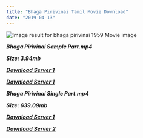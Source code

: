 ```yaml
---
title: "Bhaga Pirivinai Tamil Movie Download"
date: "2019-04-13"
---
```


![Image result for bhaga pirivinai 1959 Movie image](https://upload.wikimedia.org/wikipedia/en/thumb/4/49/Bhaaga_Pirivinai.jpg/220px-Bhaaga_Pirivinai.jpg)

**_Bhaga Pirivinai Sample Part.mp4_**

**_Size: 3.94mb_**

**_[Download Server 1](http://b5.wetransfer.vip/files/{fb880f6db0ad663db529f57694c28cccd461c3d4fc624305e324329e3cbfaaa8}20Actor{fb880f6db0ad663db529f57694c28cccd461c3d4fc624305e324329e3cbfaaa8}20Hits{fb880f6db0ad663db529f57694c28cccd461c3d4fc624305e324329e3cbfaaa8}20Collection/Sivaji{fb880f6db0ad663db529f57694c28cccd461c3d4fc624305e324329e3cbfaaa8}20Movies{fb880f6db0ad663db529f57694c28cccd461c3d4fc624305e324329e3cbfaaa8}20Collections/Bhaga{fb880f6db0ad663db529f57694c28cccd461c3d4fc624305e324329e3cbfaaa8}20Pirivinai{fb880f6db0ad663db529f57694c28cccd461c3d4fc624305e324329e3cbfaaa8}20(1959)/Bhaga{fb880f6db0ad663db529f57694c28cccd461c3d4fc624305e324329e3cbfaaa8}20Pirivinai{fb880f6db0ad663db529f57694c28cccd461c3d4fc624305e324329e3cbfaaa8}20{fb880f6db0ad663db529f57694c28cccd461c3d4fc624305e324329e3cbfaaa8}20Sample{fb880f6db0ad663db529f57694c28cccd461c3d4fc624305e324329e3cbfaaa8}20HD.mp4)_**

**_[Download Server 1](http://b5.wetransfer.vip/files/{fb880f6db0ad663db529f57694c28cccd461c3d4fc624305e324329e3cbfaaa8}20Actor{fb880f6db0ad663db529f57694c28cccd461c3d4fc624305e324329e3cbfaaa8}20Hits{fb880f6db0ad663db529f57694c28cccd461c3d4fc624305e324329e3cbfaaa8}20Collection/Sivaji{fb880f6db0ad663db529f57694c28cccd461c3d4fc624305e324329e3cbfaaa8}20Movies{fb880f6db0ad663db529f57694c28cccd461c3d4fc624305e324329e3cbfaaa8}20Collections/Bhaga{fb880f6db0ad663db529f57694c28cccd461c3d4fc624305e324329e3cbfaaa8}20Pirivinai{fb880f6db0ad663db529f57694c28cccd461c3d4fc624305e324329e3cbfaaa8}20(1959)/Bhaga{fb880f6db0ad663db529f57694c28cccd461c3d4fc624305e324329e3cbfaaa8}20Pirivinai{fb880f6db0ad663db529f57694c28cccd461c3d4fc624305e324329e3cbfaaa8}20{fb880f6db0ad663db529f57694c28cccd461c3d4fc624305e324329e3cbfaaa8}20Sample{fb880f6db0ad663db529f57694c28cccd461c3d4fc624305e324329e3cbfaaa8}20HD.mp4)_**

**_Bhaga Pirivinai Single Part.mp4_**

**_Size: 639.09mb_**

**_[Download Server 1](http://b5.wetransfer.vip/files/{fb880f6db0ad663db529f57694c28cccd461c3d4fc624305e324329e3cbfaaa8}20Actor{fb880f6db0ad663db529f57694c28cccd461c3d4fc624305e324329e3cbfaaa8}20Hits{fb880f6db0ad663db529f57694c28cccd461c3d4fc624305e324329e3cbfaaa8}20Collection/Sivaji{fb880f6db0ad663db529f57694c28cccd461c3d4fc624305e324329e3cbfaaa8}20Movies{fb880f6db0ad663db529f57694c28cccd461c3d4fc624305e324329e3cbfaaa8}20Collections/Bhaga{fb880f6db0ad663db529f57694c28cccd461c3d4fc624305e324329e3cbfaaa8}20Pirivinai{fb880f6db0ad663db529f57694c28cccd461c3d4fc624305e324329e3cbfaaa8}20(1959)/Bhaga{fb880f6db0ad663db529f57694c28cccd461c3d4fc624305e324329e3cbfaaa8}20Pirivinai{fb880f6db0ad663db529f57694c28cccd461c3d4fc624305e324329e3cbfaaa8}20{fb880f6db0ad663db529f57694c28cccd461c3d4fc624305e324329e3cbfaaa8}20Single{fb880f6db0ad663db529f57694c28cccd461c3d4fc624305e324329e3cbfaaa8}20Part{fb880f6db0ad663db529f57694c28cccd461c3d4fc624305e324329e3cbfaaa8}20HD.mp4)_**

**_[Download Server 2](http://b5.wetransfer.vip/files/{fb880f6db0ad663db529f57694c28cccd461c3d4fc624305e324329e3cbfaaa8}20Actor{fb880f6db0ad663db529f57694c28cccd461c3d4fc624305e324329e3cbfaaa8}20Hits{fb880f6db0ad663db529f57694c28cccd461c3d4fc624305e324329e3cbfaaa8}20Collection/Sivaji{fb880f6db0ad663db529f57694c28cccd461c3d4fc624305e324329e3cbfaaa8}20Movies{fb880f6db0ad663db529f57694c28cccd461c3d4fc624305e324329e3cbfaaa8}20Collections/Bhaga{fb880f6db0ad663db529f57694c28cccd461c3d4fc624305e324329e3cbfaaa8}20Pirivinai{fb880f6db0ad663db529f57694c28cccd461c3d4fc624305e324329e3cbfaaa8}20(1959)/Bhaga{fb880f6db0ad663db529f57694c28cccd461c3d4fc624305e324329e3cbfaaa8}20Pirivinai{fb880f6db0ad663db529f57694c28cccd461c3d4fc624305e324329e3cbfaaa8}20{fb880f6db0ad663db529f57694c28cccd461c3d4fc624305e324329e3cbfaaa8}20Single{fb880f6db0ad663db529f57694c28cccd461c3d4fc624305e324329e3cbfaaa8}20Part{fb880f6db0ad663db529f57694c28cccd461c3d4fc624305e324329e3cbfaaa8}20HD.mp4)_**
